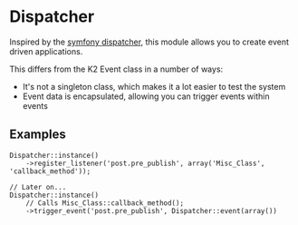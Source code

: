 # Dispatcher

Inspired by the [symfony dispatcher](http://components.symfony-project.org/event-dispatcher/), this module
allows you to create event driven applications.

This differs from the K2 Event class in a number of ways:

* It's not a singleton class, which makes it a lot easier to test the system
* Event data is encapsulated, allowing you can trigger events within events


## Examples

	Dispatcher::instance()
		->register_listener('post.pre_publish', array('Misc_Class', 'callback_method'));

	// Later on...
	Dispatcher::instance()
		// Calls Misc_Class::callback_method();
		->trigger_event('post.pre_publish', Dispatcher::event(array())